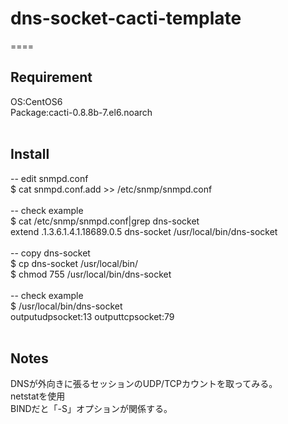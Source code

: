# dns-socket-cacti-template

====
<br>
## Requirement<br>
OS:CentOS6<br>
Package:cacti-0.8.8b-7.el6.noarch<br>
<br>
## Install<br>
-- edit snmpd.conf<br>
$ cat snmpd.conf.add >> /etc/snmp/snmpd.conf<br>
<br>
-- check example<br>
$ cat /etc/snmp/snmpd.conf|grep dns-socket<br>
extend .1.3.6.1.4.1.18689.0.5 dns-socket /usr/local/bin/dns-socket<br>
<br>
-- copy dns-socket<br>
$ cp dns-socket /usr/local/bin/<br>
$ chmod 755 /usr/local/bin/dns-socket<br>
<br>
-- check example<br>
$ /usr/local/bin/dns-socket<br>
outputudpsocket:13 outputtcpsocket:79<br>
<br>
## Notes
DNSが外向きに張るセッションのUDP/TCPカウントを取ってみる。<br>
netstatを使用<br>
BINDだと「-S」オプションが関係する。<br>
